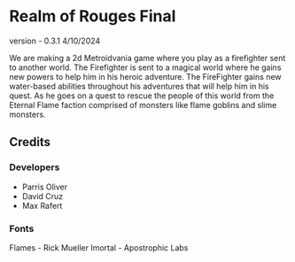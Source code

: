 # Realm of Rouges Final

version -  0.3.1
4/10/2024

 We are making a 2d Metroidvania game where you play as a firefighter sent to another world.
 The Firefighter is sent to a magical world where he gains new powers to help him in his heroic adventure.
 The FireFighter gains new water-based abilities throughout his adventures that will help him in his quest.
 As he goes on a quest to rescue the people of this world from the Eternal Flame faction comprised of monsters like flame goblins and slime monsters.

## Credits

### Developers

* Parris Oliver
* David Cruz
* Max Rafert

### Fonts
Flames - Rick Mueller
Imortal - Apostrophic Labs
